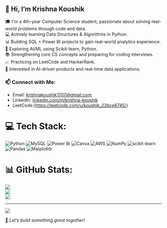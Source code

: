 ## 👋 Hi, I’m Krishna Koushik

🎓 I'm a 4th-year Computer Science student, passionate about solving real-world problems through code and data.  
💻  Actively learning Data Structures & Algorithms in Python.  
📊 Building SQL + Power BI projects to gain real-world analytics experience.  
🤖 Exploring AI/ML using Scikit-learn, Python.    
📚 Strengthening core CS concepts and preparing for coding interviews.  
📈 Practicing  on LeetCode and HackerRank.  
🔭 Interested in AI-driven products and real-time data applications.  
### 📫 Connect with Me:
- Email: krishnakoushik1707@gmail.com 
- LinkedIn: [linkedin.com/in/krishna-koushik](https://linkedin.com/in/krishna-koushik)
- LeetCode:(https://leetcode.com/u/koushik_22bce8745/)

# 💻 Tech Stack:
![Python](https://img.shields.io/badge/python-3670A0?style=for-the-badge&logo=python&logoColor=ffdd54) ![MySQL](https://img.shields.io/badge/mysql-4479A1.svg?style=for-the-badge&logo=mysql&logoColor=white) ![Power Bi](https://img.shields.io/badge/power_bi-F2C811?style=for-the-badge&logo=powerbi&logoColor=black) ![Canva](https://img.shields.io/badge/Canva-%2300C4CC.svg?style=for-the-badge&logo=Canva&logoColor=white) ![AWS](https://img.shields.io/badge/aws-%23FF9900.svg?style=for-the-badge&logo=amazonaws&logoColor=white)
 ![NumPy](https://img.shields.io/badge/numpy-%23013243.svg?style=for-the-badge&logo=numpy&logoColor=white) ![scikit-learn](https://img.shields.io/badge/scikit--learn-%23F7931E.svg?style=for-the-badge&logo=scikit-learn&logoColor=white) ![Pandas](https://img.shields.io/badge/pandas-%23150458.svg?style=for-the-badge&logo=pandas&logoColor=white) ![Matplotlib](https://img.shields.io/badge/Matplotlib-%23ffffff.svg?style=for-the-badge&logo=Matplotlib&logoColor=black)
# 📊 GitHub Stats:
![](https://github-readme-stats.vercel.app/api?username=koushik1723&theme=merko&hide_border=false&include_all_commits=false&count_private=false)<br/>
![](https://nirzak-streak-stats.vercel.app/?user=koushik1723&theme=merko&hide_border=false)<br/>
![](https://github-readme-stats.vercel.app/api/top-langs/?username=koushik1723&theme=merko&hide_border=false&include_all_commits=false&count_private=false&layout=compact)

---
[![](https://visitcount.itsvg.in/api?id=koushik1723&icon=0&color=0)](https://visitcount.itsvg.in)

<!-- Proudly created with GPRM ( https://gprm.itsvg.in ) -->

🌟 _Let’s build something great together!_
